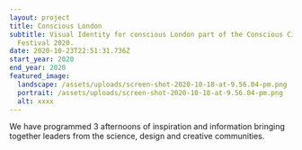 ```yaml
---
layout: project
title: Conscious London
subtitle: Visual Identity for conscious London part of the Conscious Cities
  Festival 2020.
date: 2020-10-23T22:51:31.736Z
start_year: 2020
end_year: 2020
featured_image:
  landscape: /assets/uploads/screen-shot-2020-10-18-at-9.56.04-pm.png
  portrait: /assets/uploads/screen-shot-2020-10-18-at-9.56.04-pm.png
  alt: xxxx
---
```

We have programmed 3 afternoons of inspiration and information bringing together leaders from the science, design and creative communities.